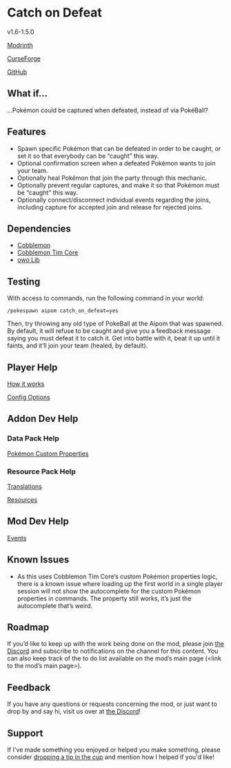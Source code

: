 # Catch on Defeat

v1.6-1.5.0

[Modrinth](https://modrinth.com/mod/cobblemon-catch-on-defeat)

[CurseForge](https://www.curseforge.com/minecraft/mc-mods/cobblemon-catch-on-defeat)

[GitHub](https://github.com/timinc-cobble/cobblemon-catch-on-defeat)

## What if…

…Pokémon could be captured when defeated, instead of via PokéBall?

## Features

- Spawn specific Pokémon that can be defeated in order to be caught, or set it so that everybody can be “caught” this way.
- Optional confirmation screen when a defeated Pokémon wants to join your team.
- Optionally heal Pokémon that join the party through this mechanic.
- Optionally prevent regular captures, and make it so that Pokémon must be “caught” this way.
- Optionally connect/disconnect individual events regarding the joins, including capture for accepted join and release for rejected joins.

## Dependencies

- [Cobblemon](https://www.notion.so/Cobblemon-22157e0d4afd80a49896c70a775a3c7f?pvs=21)
- [Cobblemon Tim Core](https://www.notion.so/Tim-Core-22057e0d4afd809b9c02e78f26805376?pvs=21)
- [owo Lib](https://modrinth.com/mod/owo-lib)

## Testing

With access to commands, run the following command in your world:

`/pokespawn aipom catch_on_defeat=yes`

Then, try throwing any old type of PokeBall at the Aipom that was spawned. By default, it will refuse to be caught and give you a feedback message saying you must defeat it to catch it. Get into battle with it, beat it up until it faints, and it’ll join your team (healed, by default).

## Player Help

[How it works](https://www.notion.so/How-it-works-24557e0d4afd803696f7e293cdafed86?pvs=21)

[Config Options](https://www.notion.so/Config-Options-24557e0d4afd80fb97abd56636c27a86?pvs=21)

## Addon Dev Help

### Data Pack Help

[Pokémon Custom Properties](https://www.notion.so/Pok-mon-Custom-Properties-24557e0d4afd80908ee2f95089348671?pvs=21)

### Resource Pack Help

[Translations](https://www.notion.so/Translations-24557e0d4afd8032a3ffeac565e8fe51?pvs=21)

[Resources](https://www.notion.so/Resources-24557e0d4afd80fc8deacff74fef78ea?pvs=21)

## Mod Dev Help

[Events](https://www.notion.so/Events-24557e0d4afd8007bd1ecfb6d17704bb?pvs=21)

## Known Issues

- As this uses Cobblemon Tim Core’s custom Pokémon properties logic, there is a known issue where loading up the first world in a single player session will not show the autocomplete for the custom Pokémon properties in commands. The property still works, it’s just the autocomplete that’s weird.

## Roadmap

If you’d like to keep up with the work being done on the mod, please join [the Discord](https://discord.com/invite/WKAR27SdSv) and subscribe to notifications on the channel for this content. You can also keep track of the to do list available on the mod’s main page (<link to the mod’s main page>).

## Feedback

If you have any questions or requests concerning the mod, or just want to drop by and say hi, visit us over at [the Discord](https://discord.com/invite/WKAR27SdSv)!

## Support

If I've made something you enjoyed or helped you make something, please consider [dropping a tip in the cup](https://ko-fi.com/timsminecraftmods) and mention how I helped if you'd like!